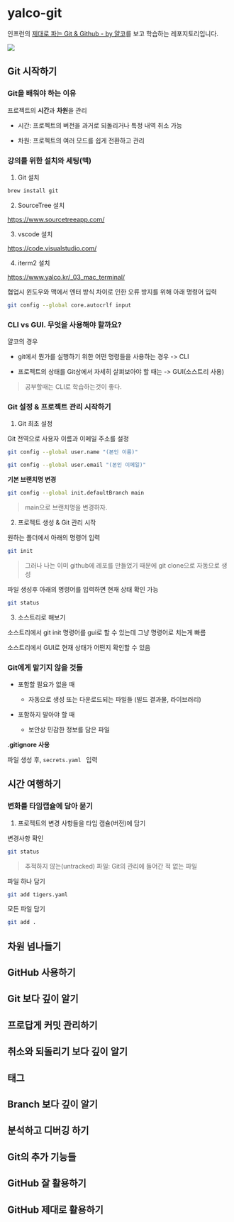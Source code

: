 # yalco-git

인프런의 [제대로 파는 Git &amp; Github - by 얄코](https://www.inflearn.com/course/%EC%A0%9C%EB%8C%80%EB%A1%9C-%ED%8C%8C%EB%8A%94-%EA%B9%83/dashboard)를 보고 학습하는 레포지토리입니다.

![](https://cdn.inflearn.com/public/files/pages/bb66ff7b-0d11-4735-8ac8-8a6360bd5b94/%EA%B0%95%EC%9D%98%201.png)

## Git 시작하기

### Git을 배워야 하는 이유

프로젝트의 **시간**과 **차원**을 관리

- 시간: 프로젝트의 버전을 과거로 되돌리거나 특정 내역 취소 가능

- 차원: 프로젝트의 여러 모드를 쉽게 전환하고 관리

### 강의를 위한 설치와 세팅(맥)

1. Git 설치

```bash
brew install git
```

2. SourceTree 설치

https://www.sourcetreeapp.com/

3. vscode 설치

https://code.visualstudio.com/

4. iterm2 설치

https://www.yalco.kr/_03_mac_terminal/

협업시 윈도우와 맥에서 엔터 방식 차이로 인한 오류 방지를 위해 아래 명령어 입력

```bash
git config --global core.autocrlf input
```

### CLI vs GUI. 무엇을 사용해야 할까요?

얄코의 경우

- git에서 뭔가를 실행하기 위한 어떤 명령들을 사용하는 경우 -> CLI

- 프로젝트의 상태를 Git상에서 자세히 살펴보아야 할 때는 -> GUI(소스트리 사용)

> 공부할때는 CLI로 학습하는것이 좋다.

### Git 설정 & 프로젝트 관리 시작하기

1. Git 최초 설정

Git 전역으로 사용자 이름과 이메일 주소를 설정

```bash
git config --global user.name "(본인 이름)"
```

```bash
git config --global user.email "(본인 이메일)"
```

**기본 브랜치명 변경**

```bash
git config --global init.defaultBranch main
```

> main으로 브랜치명을 변경하자.

2. 프로젝트 생성 & Git 관리 시작

원하는 폴더에서 아래의 명령어 입력

```bash
git init
```

> 그러나 나는 이미 github에 레포를 만들었기 때문에 git clone으로 자동으로 생성

파일 생성후 아래의 명령어를 입력하면 현재 상태 확인 가능

```bash
git status
```

3. 소스트리로 해보기

소스트리에서 git init 명령어를 gui로 할 수 있는데 그냥 명령어로 치는게 빠름

소스트리에서 GUI로 현재 상태가 어떤지 확인할 수 있음

### Git에게 맡기지 않을 것들

- 포함할 필요가 없을 때

  - 자동으로 생성 또는 다운로드되는 파일들 (빌드 결과물, 라이브러리)

- 포함하지 말아야 할 때
  - 보안상 민감한 정보를 담은 파일

**.gitignore 사용**

파일 생성 후, `secrets.yaml ` 입력

## 시간 여행하기

### 변화를 타임캡슐에 담아 묻기

1. 프로젝트의 변경 사항들을 타임 캡슐(버전)에 담기

변경사항 확인

```bash
git status
```

> 추적하지 않는(untracked) 파일: Git의 관리에 들어간 적 없는 파일

파일 하나 담기

```bash
git add tigers.yaml
```

모든 파일 담기

```bash
git add .
```

## 차원 넘나들기

## GitHub 사용하기

## Git 보다 깊이 알기

## 프로답게 커밋 관리하기

## 취소와 되돌리기 보다 깊이 알기

## 태그

## Branch 보다 깊이 알기

## 분석하고 디버깅 하기

## Git의 추가 기능들

## GitHub 잘 활용하기

## GitHub 제대로 활용하기
